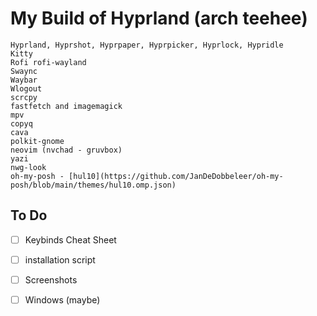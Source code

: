 # My Build of Hyprland (arch teehee)

    Hyprland, Hyprshot, Hyprpaper, Hyprpicker, Hyprlock, Hypridle
    Kitty
    Rofi rofi-wayland
    Swaync
    Waybar
    Wlogout
    scrcpy
    fastfetch and imagemagick
    mpv
    copyq
    cava
    polkit-gnome
    neovim (nvchad - gruvbox)
    yazi
    nwg-look
    oh-my-posh - [hul10](https://github.com/JanDeDobbeleer/oh-my-posh/blob/main/themes/hul10.omp.json)


## To Do

- [ ] Keybinds Cheat Sheet
- [ ] installation script
- [ ] Screenshots

- [ ] Windows (maybe)

